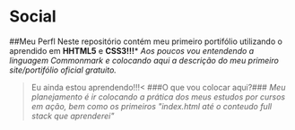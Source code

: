 # Social
##Meu Perfl
Neste repositório contém meu primeiro portifólio utilizando o aprendido em **HHTML5** e **CSS3!!!***
*Aos poucos vou entendendo a linguagem Commonmark e colocando aqui a descrição do meu primeiro site/portifólio oficial gratuito.*
> Eu ainda estou aprendendo!!!<
###O que vou colocar aqui?###
*Meu planejamento é ir colocando a prática dos meus estudos por cursos em ação, bem como os primeiros "index.html até o conteudo full stack que aprenderei"*
